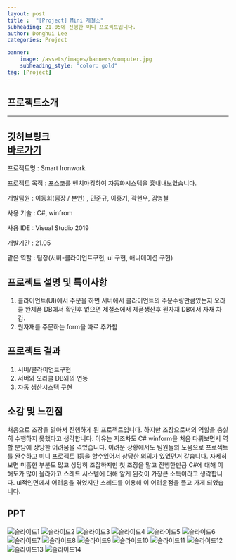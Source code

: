 ```yaml
---
layout: post
title :  "[Project] Mini 제철소"
subheading: 21.05에 진행한 미니 프로젝트입니다.
author: Donghui Lee
categories: Project

banner:
    image: /assets/images/banners/computer.jpg
    subheading_style: "color: gold"
tag: [Project]
---
```

## 프로젝트소개

---
깃허브링크  
[바로가기](https://github.com/bingdul/Project04_Mini-Ironwork-with-MES-System.git)
---

프로젝트명 : Smart Ironwork

프로젝트 목적 : 포스코를 벤치마킹하여 자동화시스템을 흉내내보았습니다.

개발팀원 : 이동희(팀장 / 본인) , 민준규, 이홍기, 곽현우, 김영철

사용 기술 : C#, winfrom

사용 IDE : Visual Studio 2019

개발기간 : 21.05

맡은 역할 : 팀장(서버-클라이언트구현, ui 구현, 애니메이션 구현)

## 프로젝트 설명 및 특이사항
  1. 클라이언트(UI)에서 주문을 하면 서버에서 클라이언트의 주문수량만큼있는지 오라클 완제품 DB에서 확인후 없으면  제철소에서 제품생산후 원자재 DB에서 자재 차감.
  2. 원자재를 주문하는 form을 따로 추가함

## 프로젝트 결과

  1.  서버/클라이언트구현 
  2. 서버와 오라클 DB와의 연동
  3.  자동 생산시스템 구현

## 소감 및 느낀점
  처음으로 조장을 맡아서 진행하게 된 프로젝트입니다. 하지만 조장으로써의 역할을 충실히 수행하지 못했다고 생각합니다. 이유는 저조차도 C# winform을 처음 다뤄보면서 역할 분담에 상당한 어려움을 겪었습니다.
이려운 상황에서도 팀원들의 도움으로 프로젝트를 완수하고 미니 프로젝트 1등을 할수있어서 상당한 의의가 있었던거 같습니다.
자세히 보면 미흡한 부분도 많고 상당히 조잡하지만 첫 조장을 맡고 진행한만큼 C#에 대해 이해도가 많이 올라가고 스레드 시스템에 대해 알게 된것이 가장큰 소득이라고 생각합니다. ui적인면에서 어려움을 겪었지만 스레드를 이용해 이 어려운점을 풀고 가게 되었습니다.

## PPT

![슬라이드1](https://user-images.githubusercontent.com/59175200/171166623-3dea4b89-8cee-466f-853d-1fb76c243362.PNG)
![슬라이드2](https://user-images.githubusercontent.com/59175200/171166630-e32dee37-e2f9-4d30-a791-f6940844d834.PNG)
![슬라이드3](https://user-images.githubusercontent.com/59175200/171166631-6b785ab3-fd09-42ee-a07f-1d45811f8c37.PNG)
![슬라이드4](https://user-images.githubusercontent.com/59175200/171166632-1ca40507-fc99-4399-b8b2-c9b312b3734d.PNG)
![슬라이드5](https://user-images.githubusercontent.com/59175200/171166636-410c1841-58cf-4128-a115-bd0565461eed.PNG)
![슬라이드6](https://user-images.githubusercontent.com/59175200/171166638-01ceb2ce-aea3-480e-a330-a19db40d82b0.PNG)
![슬라이드7](https://user-images.githubusercontent.com/59175200/171166642-ac88c66f-0a27-481a-b626-f47ae57359b4.PNG)
![슬라이드8](https://user-images.githubusercontent.com/59175200/171166644-16cd2b86-0527-4955-905a-13e0b6a0ab0f.PNG)
![슬라이드9](https://user-images.githubusercontent.com/59175200/171166646-90e81441-8f2d-427a-8fa7-a38a76bcdbb6.PNG)
![슬라이드10](https://user-images.githubusercontent.com/59175200/171166648-2eb8afaa-8c1d-4169-ae53-2e47e9b7f2cf.PNG)
![슬라이드11](https://user-images.githubusercontent.com/59175200/171166650-5bf1e266-eee2-4133-a9c7-e17527df07e4.PNG)
![슬라이드12](https://user-images.githubusercontent.com/59175200/171166653-39edc62f-8266-46ed-9856-bbb01157c529.PNG)
![슬라이드13](https://user-images.githubusercontent.com/59175200/171166656-6fff9873-aee8-4c45-941a-03faa5a20688.PNG)
![슬라이드14](https://user-images.githubusercontent.com/59175200/171166660-2d795b5d-3c77-429f-a722-885809deb6a9.PNG)
